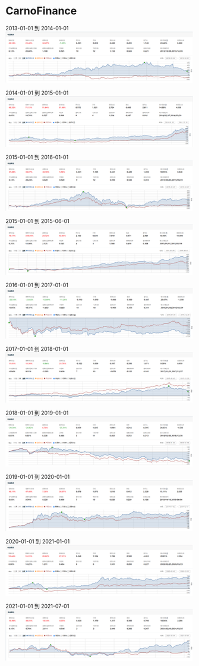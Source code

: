 # CarnoFinance

2013-01-01 到 2014-01-01
![](image/README/1626769450348.png)

2014-01-01 到 2015-01-01
![](image/README/1626768399320.png)

2015-01-01 到 2016-01-01
![](image/README/1626769538977.png)

2015-01-01 到 2015-06-01
![](image/README/1626772052676.png)

2016-01-01 到 2017-01-01
![](image/README/1626769586983.png)

2017-01-01 到 2018-01-01
![](image/README/1626769809296.png)

2018-01-01 到 2019-01-01
![](image/README/1626769868077.png)

2019-01-01 到 2020-01-01
![](image/README/1626769918172.png)

2020-01-01 到 2021-01-01
![](image/README/1626769956906.png)

2021-01-01 到 2021-07-01
![](image/README/1626770000130.png)